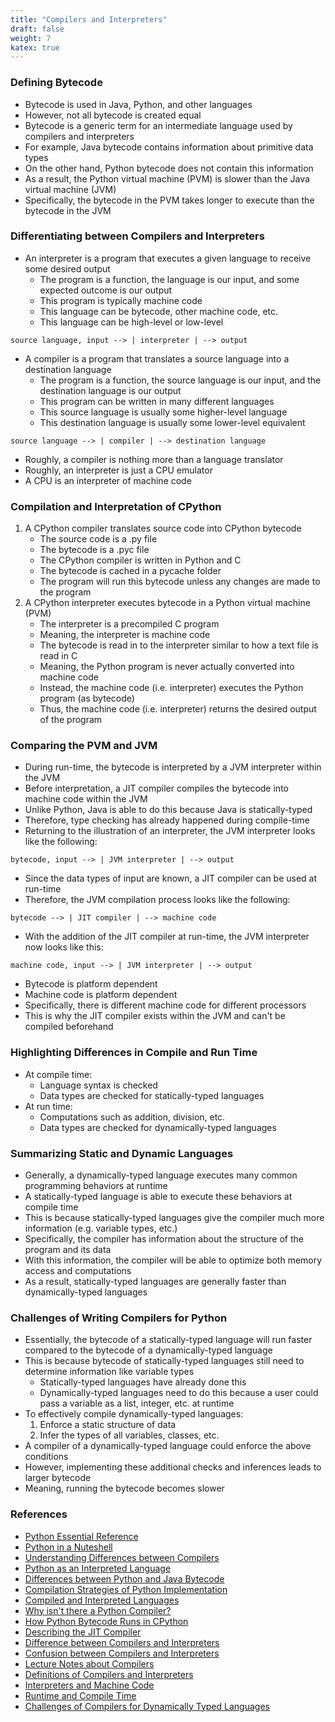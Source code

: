 ```yaml
---
title: "Compilers and Interpreters"
draft: false
weight: 7
katex: true
---
```


### Defining Bytecode
- Bytecode is used in Java, Python, and other languages
- However, not all bytecode is created equal
- Bytecode is a generic term for an intermediate language used by compilers and interpreters
- For example, Java bytecode contains information about primitive data types
- On the other hand, Python bytecode does not contain this information
- As a result, the Python virtual machine (PVM) is slower than the Java virtual machine (JVM)
- Specifically, the bytecode in the PVM takes longer to execute than the bytecode in the JVM

### Differentiating between Compilers and Interpreters
- An interpreter is a program that executes a given language to receive some desired output
	- The program is a function, the language is our input, and some expected outcome is our output
	- This program is typically machine code
	- This language can be bytecode, other machine code, etc.
	- This language can be high-level or low-level
```
source language, input --> | interpreter | --> output
```
- A compiler is a program that translates a source language into a destination language
	- The program is a function, the source language is our input, and the destination language is our output
	- This program can be written in many different languages
	- This source language is usually some higher-level language
	- This destination language is usually some lower-level equivalent
```
source language --> | compiler | --> destination language
```
- Roughly, a compiler is nothing more than a language translator
- Roughly, an interpreter is just a CPU emulator
- A CPU is an interpreter of machine code

### Compilation and Interpretation of CPython
1. A CPython compiler translates source code into CPython bytecode
	- The source code is a .py file
	- The bytecode is a .pyc file
	- The CPython compiler is written in Python and C
	- The bytecode is cached in a pycache folder
	- The program will run this bytecode unless any changes are made to the program
2. A CPython interpreter executes bytecode in a Python virtual machine (PVM)
	- The interpreter is a precompiled C program
	- Meaning, the interpreter is machine code
	- The bytecode is read in to the interpreter similar to how a text file is read in C
	- Meaning, the Python program is never actually converted into machine code
	- Instead, the machine code (i.e. interpreter) executes the Python program (as bytecode)
	- Thus, the machine code (i.e. interpreter) returns the desired output of the program

### Comparing the PVM and JVM
- During run-time, the bytecode is interpreted by a JVM interpreter within the JVM
- Before interpretation, a JIT compiler compiles the bytecode into machine code within the JVM
- Unlike Python, Java is able to do this because Java is statically-typed
- Therefore, type checking has already happened during compile-time
- Returning to the illustration of an interpreter, the JVM interpreter looks like the following:
```
bytecode, input --> | JVM interpreter | --> output
```
- Since the data types of input are known, a JIT compiler can be used at run-time
- Therefore, the JVM compilation process looks like the following:
```
bytecode --> | JIT compiler | --> machine code
```
- With the addition of the JIT compiler at run-time, the JVM interpreter now looks like this:
```
machine code, input --> | JVM interpreter | --> output
```
- Bytecode is platform dependent
- Machine code is platform dependent
- Specifically, there is different machine code for different processors
- This is why the JIT compiler exists within the JVM and can't be compiled beforehand

### Highlighting Differences in Compile and Run Time
- At compile time:
	- Language syntax is checked
	- Data types are checked for statically-typed languages
- At run time:
	- Computations such as addition, division, etc.
	- Data types are checked for dynamically-typed languages

### Summarizing Static and Dynamic Languages
- Generally, a dynamically-typed language executes many common programming behaviors at runtime
- A statically-typed language is able to execute these behaviors at compile time
- This is because statically-typed languages give the compiler much more information (e.g. variable types, etc.)
- Specifically, the compiler has information about the structure of the program and its data
- With this information, the compiler will be able to optimize both memory access and computations
- As a result, statically-typed languages are generally faster than dynamically-typed languages

### Challenges of Writing Compilers for Python
- Essentially, the bytecode of a statically-typed language will run faster compared to the bytecode of a dynamically-typed language
- This is because bytecode of statically-typed languages still need to determine information like variable types
	- Statically-typed languages have already done this
	- Dynamically-typed languages need to do this because a user could pass a variable as a list, integer, etc. at runtime
- To effectively compile dynamically-typed languages:
	1. Enforce a static structure of data
	2. Infer the types of all variables, classes, etc.
- A compiler of a dynamically-typed language could enforce the above conditions
- However, implementing these additional checks and inferences leads to larger bytecode
- Meaning, running the bytecode becomes slower

### References
- [Python Essential Reference](http://index-of.co.uk/Python/Python%20Essential%20Reference,%20Fourth%20Edition.pdf)
- [Python in a Nuteshell](https://www.arp.com/medias/13916546.pdf)
- [Understanding Differences between Compilers](https://softwareengineering.stackexchange.com/a/269878)
- [Python as an Interpreted Language](https://stackoverflow.com/a/2998544/12777044)
- [Differences between Python and Java Bytecode](https://stackoverflow.com/a/1732383/12777044)
- [Compilation Strategies of Python Implementation](https://stackoverflow.com/a/2998750/12777044)
- [Compiled and Interpreted Languages](https://stackoverflow.com/a/3265602/12777044)
- [Why isn't there a Python Compiler?](https://softwareengineering.stackexchange.com/a/243274)
- [How Python Bytecode Runs in CPython](https://stackoverflow.com/q/19916729/12777044)
- [Describing the JIT Compiler](https://stackoverflow.com/a/48334180/12777044)
- [Difference between Compilers and Interpreters](https://stackoverflow.com/a/2377288/12777044)
- [Confusion between Compilers and Interpreters](https://stackoverflow.com/a/21475819/12777044)
- [Lecture Notes about Compilers](https://cs.lmu.edu/~ray/notes/introcompilers/)
- [Definitions of Compilers and Interpreters](https://softwareengineering.stackexchange.com/a/111471)
- [Interpreters and Machine Code](https://softwareengineering.stackexchange.com/a/300608)
- [Runtime and Compile Time](https://stackoverflow.com/a/846421/12777044)
- [Challenges of Compilers for Dynamically Typed Languages](https://softwareengineering.stackexchange.com/a/181947)
